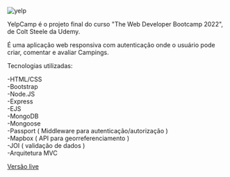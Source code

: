 ![yelp](https://user-images.githubusercontent.com/11426228/192675250-0b24ee09-4769-4d08-825c-22f96308ed2b.jpg)

YelpCamp é o projeto final do curso "The Web Developer Bootcamp 2022", de Colt Steele da Udemy.

É uma aplicação web responsiva com autenticação onde o usuário pode criar, comentar e avaliar Campings.


Tecnologias utilizadas:

-HTML/CSS  
-Bootstrap  
-Node.JS  
-Express  
-EJS  
-MongoDB  
-Mongoose  
-Passport ( Middleware para autenticação/autorização )  
-Mapbox ( API para georreferenciamento )  
-JOI ( validação de dados )  
-Arquitetura MVC  

[Versão live](https://yelp-bcamp.herokuapp.com/)
